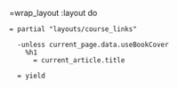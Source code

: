 =wrap_layout :layout do

    = partial "layouts/course_links"

      -unless current_page.data.useBookCover
        %h1
          = current_article.title

      = yield
